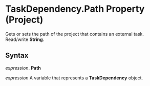 
# TaskDependency.Path Property (Project)

Gets or sets the path of the project that contains an external task. Read/write  **String**.


## Syntax

 _expression_. **Path**

 _expression_ A variable that represents a **TaskDependency** object.


